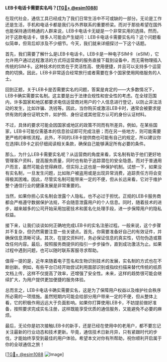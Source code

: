 **LEB卡电话卡需要实名吗？[[TG💪+ @esim1088](https://t.me/s/esim1088)]**

在现代社会，通信工具已经成为了我们日常生活中不可或缺的一部分。无论是工作还是生活，手机和电话卡都是我们与外界联系的重要桥梁。而对于那些希望在国外也能保持通讯畅通的人群来说，LEB卡电话卡无疑是一个非常实用的选择。然而，对于这款电话卡，很多人可能会产生疑问：LEB卡电话卡需要实名吗？这个问题看似简单，但背后却涉及不少细节。今天，我们就来详细探讨一下这个话题。

首先，我们需要了解什么是LEB卡电话卡。LEB卡是一种电子SIM卡（eSIM），它允许用户通过远程激活的方式将运营商的服务直接下载到设备中，而无需物理插入传统的SIM卡。这种技术的优势在于灵活性高、使用便捷，并且可以支持多个运营商的切换。因此，LEB卡非常适合经常旅行或者需要在多个国家使用网络服务的人士。

回到正题，关于LEB卡是否需要实名的问题，答案是肯定的——大多数情况下，LEB卡确实需要实名制。这主要是出于法律合规性和安全性的考虑。在全球范围内，许多国家和地区都要求电信运营商对用户的个人信息进行登记，以防止非法活动的发生，比如诈骗、洗钱等。因此，当你购买或激活LEB卡时，通常会被要求提供有效的身份证明文件，如护照、身份证或其他官方认可的身份认证材料。

不过，具体的要求可能会因国家或地区的政策不同而有所差异。例如，在某些国家，LEB卡可能仅需基本的信息验证即可完成注册；而在另一些地方，则可能需要更严格的审核流程。此外，不同的LEB卡提供商也可能有自己的规定，所以建议你在选择LEB卡之前仔细阅读相关条款，确保自己能够满足所有必要的条件。

那么，为什么LEB卡需要实名呢？从运营商的角度来看，实名制有助于他们更好地管理客户资料，提高服务质量，同时也有助于追踪潜在的安全隐患。而对于普通用户而言，虽然可能会觉得麻烦，但实际上这也是一种保护机制。试想一下，如果没有实名制，一旦发生问题，比如账户被盗用或是出现异常消费，追踪责任方将会变得极其困难。因此，尽管实名制可能带来一定的不便，但从长远来看，它对于维护整个通信行业的健康发展是非常重要的。

当然，如果你担心实名制会泄露个人隐私，也不必过于担忧。正规的LEB卡服务商都会严格遵守数据保护法规，不会随意泄露用户的个人信息。同时，随着技术的进步，越来越多的公司开始采用加密技术和匿名化处理手段，进一步保障用户的隐私权益。

接下来，让我们谈谈如何正确地完成LEB卡的实名注册过程。一般来说，这个步骤并不复杂，但仍然需要注意一些关键点。首先，你需要准备好自己的有效证件，并确保信息清晰可读。其次，在提交资料时，务必保证信息的真实性，切勿伪造或篡改任何内容。最后，按照服务商提供的指引一步步操作，直到成功激活为止。如果过程中遇到问题，也可以随时联系客服寻求帮助。

值得一提的是，近年来随着电子签名和生物识别技术的发展，实名制的方式也在不断创新。例如，有些平台已经开始尝试利用面部识别或指纹扫描来替代传统的纸质文档上传，这样不仅提高了效率，还增强了安全性。未来，这样的趋势很可能会继续扩大，为用户提供更加便捷的服务体验。

总而言之，LEB卡电话卡确实需要实名，这是为了保障用户权益以及维护社会秩序所必需的一项措施。虽然短期内可能会给部分用户带来一定的不便，但从整体上看，它的积极作用远远大于负面影响。如果你打算使用LEB卡，不妨提前做好准备，按照要求完成实名注册，这样既能享受优质的通信服务，又能避免不必要的麻烦。

最后，无论你是初次接触LEB卡的新手，还是已经在使用中的老用户，都不要忘记关注最新的行业动态和技术更新。毕竟，通信技术日新月异，只有紧跟时代的步伐，才能始终享受到最佳的用户体验。希望本文对你有所帮助，祝你顺利开启属于你的全球通信之旅！

[[TG💪+ @esim1088](https://t.me/s/esim1088) ![Image](https://i.postimg.cc/4NQfJmqS/Snipaste-2025-05-13-00-14-12.png)]